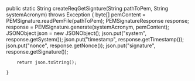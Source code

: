 public static String createReqGetSignture(String pathToPem, String systemAcronym) throws Exception {
		byte[] pemContent = PEMSignature.readPemFile(pathToPem);
		PEMSignatureResponse response;
		response = PEMSignature.generate(systemAcronym, pemContent);
		JSONObject json = new JSONObject();
		json.put("system", response.getSystem());
		json.put("timestamp", response.getTimestamp());
		json.put("nonce", response.getNonce());
		json.put("signature", response.getSignature());

		return json.toString();

	}
